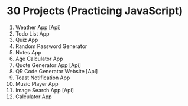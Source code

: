 # 30 Projects (Practicing JavaScript)

1. Weather App [Api]
2. Todo List App
3. Quiz App
4. Random Password Generator
5. Notes App
6. Age Calculator App
7. Quote Generator App [Api]
8. QR Code Generator Website [Api]
9. Toast Notification App
10. Music Player App
11. Image Search App [Api]
12. Calculator App